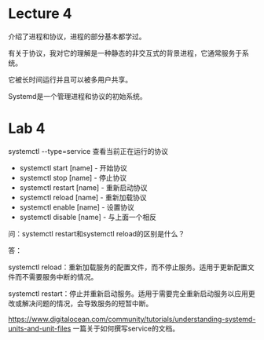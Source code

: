 # Lecture 4

介绍了进程和协议，进程的部分基本都学过。

有关于协议，我对它的理解是一种静态的非交互式的背景进程，它通常服务于系统。

它被长时间运行并且可以被多用户共享。

Systemd是一个管理进程和协议的初始系统。

# Lab 4

systemctl --type=service 查看当前正在运行的协议

- systemctl start [name] - 开始协议
- systemctl stop [name] - 停止协议
- systemctl restart [name] - 重新启动协议
- systemctl reload [name] - 重新加载协议
- systemctl enable [name] - 设置协议
- systemctl disable [name] - 与上面一个相反

问：systemctl restart和systemctl reload的区别是什么？

答：

systemctl reload：重新加载服务的配置文件，而不停止服务。适用于更新配置文件而不需要服务中断的情况。

systemctl restart：停止并重新启动服务。适用于需要完全重新启动服务以应用更改或解决问题的情况，会导致服务的短暂中断。

https://www.digitalocean.com/community/tutorials/understanding-systemd-units-and-unit-files
一篇关于如何撰写service的文档。




